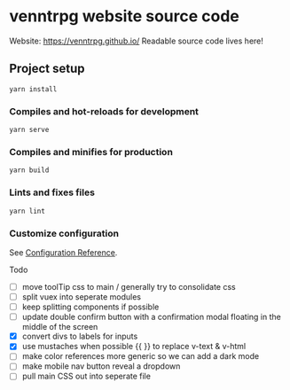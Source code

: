 # venntrpg website source code

Website: https://venntrpg.github.io/
Readable source code lives here!

## Project setup
```
yarn install
```

### Compiles and hot-reloads for development
```
yarn serve
```

### Compiles and minifies for production
```
yarn build
```

### Lints and fixes files
```
yarn lint
```

### Customize configuration
See [Configuration Reference](https://cli.vuejs.org/config/).


Todo
- [ ] move toolTip css to main / generally try to consolidate css
- [ ] split vuex into seperate modules
- [ ] keep splitting components if possible
- [ ] update double confirm button with a confirmation modal floating in the middle of the screen
- [x] convert divs to labels for inputs
- [x] use mustaches when possible {{ }} to replace v-text & v-html
- [ ] make color references more generic so we can add a dark mode
- [ ] make mobile nav button reveal a dropdown
- [ ] pull main CSS out into seperate file
